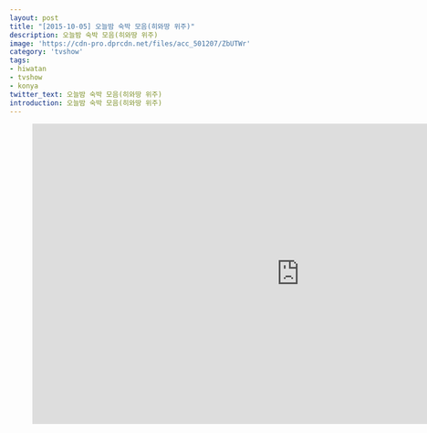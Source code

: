 ```yaml
---
layout: post
title: "[2015-10-05] 오늘밤 숙박 모음(히와땅 위주)"
description: 오늘밤 숙박 모음(히와땅 위주)
image: 'https://cdn-pro.dprcdn.net/files/acc_501207/ZbUTWr'
category: 'tvshow'
tags:
- hiwatan
- tvshow
- konya
twitter_text: 오늘밤 숙박 모음(히와땅 위주)
introduction: 오늘밤 숙박 모음(히와땅 위주)
---
```

<figure class="video_container">
<iframe width="936" height="526" src="http://serviceapi.nmv.naver.com/flash/convertIframeTag.nhn?vid=C12AF94B78D10AACD903264FEEF201E046B6&outKey=V126696b90db259fba84573fc13e59a5c61fe939f9937bc6500cd73fc13e59a5c61fe" frameborder="no" scrolling="no" webkitallowfullscreen mozallowfullscreen allowfullscreen></iframe>
</figure>
